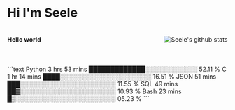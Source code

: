 <h1>Hi I'm Seele</h1>
<br>
<b> Hello world</b>

<img align="right" src="https://github-readme-stats.vercel.app/api?username=Seele0oO&show_icons=true&icon_color=0366d6&bg_color=ffffff&hide_title=true&hide=contribs&include_all_commits=true" alt="Seele's github stats"/>
<br>
<br>
<br>
<br>
<!--START_SECTION:waka-->
```text
Python   3 hrs 53 mins   █████████████░░░░░░░░░░░░   52.11 % 
C        1 hr 14 mins    ████░░░░░░░░░░░░░░░░░░░░░   16.51 % 
JSON     51 mins         ███░░░░░░░░░░░░░░░░░░░░░░   11.55 % 
SQL      49 mins         ██▓░░░░░░░░░░░░░░░░░░░░░░   10.93 % 
Bash     23 mins         █▒░░░░░░░░░░░░░░░░░░░░░░░   05.23 % 
```
<!--END_SECTION:waka-->
<br>